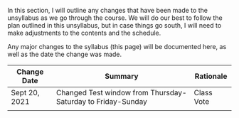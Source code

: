 In this section, I will outline any changes that have been made to the unsyllabus as we go through the course.
We will do our best to follow the plan outlined in this unsyllabus, but in case things go south, I will need to make adjustments to the contents and the schedule.

Any major changes to the syllabus (this page) will be documented here, as well as the date the change was made. 

| Change Date   | Summary                                                     | Rationale  |
|---------------|-------------------------------------------------------------|------------|
| Sept 20, 2021 | Changed Test window from Thursday-Saturday to Friday-Sunday | Class Vote |
|               |                                                             |            |